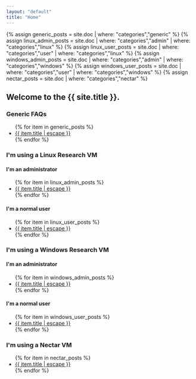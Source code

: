 ```yaml
---
layout: "default"
title: "Home"
---
```

{% assign generic_posts = site.doc | where: "categories","generic" %}
{% assign linux_admin_posts = site.doc | where: "categories","admin" | where: "categories","linux" %}
{% assign linux_user_posts = site.doc | where: "categories","user" | where: "categories","linux" %}
{% assign windows_admin_posts = site.doc | where: "categories","admin" | where: "categories","windows" %}
{% assign windows_user_posts = site.doc | where: "categories","user" | where: "categories","windows" %}
{% assign nectar_posts = site.doc | where: "categories","nectar" %}

## Welcome to the {{ site.title }}.

<div id="outer">
  <h3 class="open"> Generic FAQs </h3>
  <div>
    <ul>
    {% for item in generic_posts %}
      <li> <a href="{{ item.url | relative_url}}">{{ item.title | escape }}</a></li>
    {% endfor %}
    </ul>
  </div>

  <h3>I'm using a <b>Linux</b> Research VM</h3>
  <div id="doclinux">
    <div>
      <h4>I'm an administrator</h4>
      <ul>
      {% for item in linux_admin_posts %}
        <li> <a href="{{ item.url | relative_url}}">{{ item.title | escape }}</a></li>
      {% endfor %}
      </ul>
      <h4>I'm a normal user</h4>
      <ul>
      {% for item in linux_user_posts %}
        <li> <a href="{{ item.url | relative_url}}">{{ item.title | escape }}</a></li>
      {% endfor %}
      </ul>
    </div>
  </div>

  <h3>I'm using a <b>Windows</b> Research VM</h3>
  <div id="docwindows">
    <div>
      <h4>I'm an administrator</h4>
      <ul>
      {% for item in windows_admin_posts %}
        <li> <a href="{{ item.url | relative_url}}">{{ item.title | escape }}</a></li>
      {% endfor %}
      </ul>
      <h4>I'm a normal user</h4>
      <ul>
      {% for item in windows_user_posts %}
        <li> <a href="{{ item.url | relative_url}}">{{ item.title | escape }}</a></li>
      {% endfor %}
      </ul>
    </div>
  </div>

  <h3>I'm using a <b>Nectar</b> VM</h3>
  <div id="docnectar">
    <ul>
    {% for item in nectar_posts %}
      <li> <a href="{{ item.url | relative_url}}">{{ item.title | escape }}</a></li>
    {% endfor %}
    </ul>
  </div>


<script src="{{ "/assets/jquery.collapse.js" | absolute_url }}"></script>

<script>

  function div_open() {
    this.slideDown(200);
  };
  function div_close() {
    this.slideUp(200);
  };

  new jQueryCollapse($("#outer"), {
    open: div_open,
    close: div_close,
    query: 'h3'
  });

  new jQueryCollapse($("#doclinux"), {
    open: div_open,
    close: div_close,
    query: 'div h4'
  });

  new jQueryCollapse($("#docwindows"), {
    open: div_open,
    close: div_close,
    query: 'div h4'
  });
</script>
